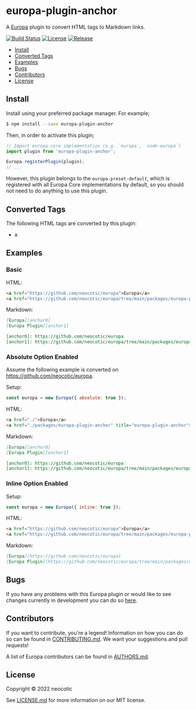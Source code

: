 # europa-plugin-anchor

A [Europa](https://github.com/neocotic/europa) plugin to convert HTML tags to Markdown links.

[![Build Status](https://img.shields.io/github/workflow/status/neocotic/europa/CI/main?style=flat-square)](https://github.com/neocotic/europa/actions/workflows/ci.yml)
[![License](https://img.shields.io/npm/l/europa-plugin-anchor.svg?style=flat-square)](https://github.com/neocotic/europa/raw/main/packages/europa-plugin-anchor/LICENSE.md)
[![Release](https://img.shields.io/npm/v/europa-plugin-anchor.svg?style=flat-square)](https://npmjs.com/package/europa-plugin-anchor)

* [Install](#install)
* [Converted Tags](#converted-tags)
* [Examples](#examples)
* [Bugs](#bugs)
* [Contributors](#contributors)
* [License](#license)

## Install

Install using your preferred package manager. For example;

``` bash
$ npm install --save europa-plugin-anchor
```

Then, in order to activate this plugin;

``` javascript
// Import europa-core implementation (e.g. `europa`, `node-europa`)
import plugin from 'europa-plugin-anchor';

Europa.registerPlugin(plugin);
// ...
```

However, this plugin belongs to the `europa-preset-default`, which is registered with all Europa Core implementations by default,
so you should not need to do anything to use this plugin.

## Converted Tags

The following HTML tags are converted by this plugin:

* `A`

## Examples

### Basic

HTML:

``` html
<a href="https://github.com/neocotic/europa">Europa</a>
<a href="https://github.com/neocotic/europa/tree/main/packages/europa-plugin-anchor" title="europa-plugin-anchor">Europa Plugin</a>
```

Markdown:

``` markdown
[Europa][anchor0]
[Europa Plugin][anchor1]

[anchor0]: https://github.com/neocotic/europa
[anchor1]: https://github.com/neocotic/europa/tree/main/packages/europa-plugin-anchor "europa-plugin-anchor"
```

### Absolute Option Enabled

Assume the following example is converted on <https://github.com/neocotic/europa>.

Setup:

``` javascript
const europa = new Europa({ absolute: true });
```

HTML:

``` html
<a href="./">Europa</a>
<a href="./packages/europa-plugin-anchor" title="europa-plugin-anchor">Europa Plugin</a>
```

Markdown:

``` markdown
[Europa][anchor0]
[Europa Plugin][anchor1]

[anchor0]: https://github.com/neocotic/europa
[anchor1]: https://github.com/neocotic/europa/tree/main/packages/europa-plugin-anchor "europa-plugin-anchor"
```

### Inline Option Enabled

Setup:

``` javascript
const europa = new Europa({ inline: true });
```

HTML:

``` html
<a href="https://github.com/neocotic/europa">Europa</a>
<a href="https://github.com/neocotic/europa/tree/main/packages/europa-plugin-anchor" title="europa-plugin-anchor">Europa Plugin</a>
```

Markdown:

``` markdown
[Europa](https://github.com/neocotic/europa)
[Europa Plugin](https://github.com/neocotic/europa/tree/main/packages/europa-plugin-anchor "europa-plugin-anchor")
```

## Bugs

If you have any problems with this Europa plugin or would like to see changes currently in development you can do so
[here](https://github.com/neocotic/europa/issues).

## Contributors

If you want to contribute, you're a legend! Information on how you can do so can be found in
[CONTRIBUTING.md](https://github.com/neocotic/europa/blob/main/CONTRIBUTING.md). We want your suggestions and pull
requests!

A list of Europa contributors can be found in [AUTHORS.md](https://github.com/neocotic/europa/blob/main/AUTHORS.md).

## License

Copyright © 2022 neocotic

See [LICENSE.md](https://github.com/neocotic/europa/raw/main/packages/europa-plugin-anchor/LICENSE.md) for more information on
our MIT license.
